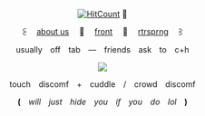 
<div align="center">
 
 [![HitCount](https://img.shields.io/endpoint?url=https%3A%2F%2Fhits.dwyl.com%2Flovewired%2Flovewired.json&style=flat-square&label=Views%20%3A&labelColor=%230D1117&color=%230D1117)](http://hits.dwyl.com/lovewired/lovewired) 🎈

⫕  [about us](https://bundlrs.cc/artists)  💾  [front](https://www.fronters.cc/sp/lovewired)  💾  [rtrsprng](https://retrospring.net/@benry)  ⫖

usually off tab — friends ask to c+h

 ![](https://static.wikia.nocookie.net/yinlol/images/0/0c/Yinspin_%282%29.gif/revision/latest?cb=20230720215510)

touch discomf + cuddle / crowd discomf

**(** *will just hide you if you do lol* **)**
